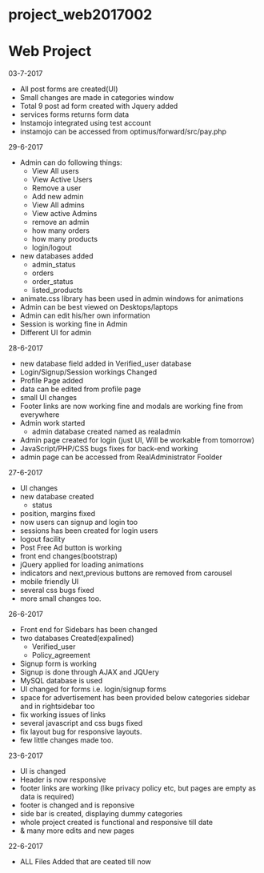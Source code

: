 # project_web2017002
Web Project
==============================================
03-7-2017

* All post forms are created(UI)
* Small changes are made in categories window
* Total 9 post ad form created with Jquery added
* services forms returns form data
* Instamojo integrated using test account
* instamojo can be accessed from optimus/forward/src/pay.php

29-6-2017

* Admin can do following things:
  * View All users
  * View Active Users
  * Remove a user
  * Add new admin
  * View All admins
  * View active Admins
  * remove an admin
  * how many orders
  * how many products
  * login/logout
* new databases added
  * admin_status
  * orders
  * order_status
  * listed_products
* animate.css library has been used in admin windows for animations
* Admin can be best viewed on Desktops/laptops
* Admin can edit his/her own information
* Session is working fine in Admin
* Different UI for admin

28-6-2017

* new database field added in Verified_user database
* Login/Signup/Session workings Changed
* Profile Page added
* data can be edited from profile page
* small UI changes
* Footer links are now working fine and modals are working fine from everywhere
* Admin work started
  * admin database created named as realadmin
* Admin page created for login (just UI, Will be workable from tomorrow)
* JavaScript/PHP/CSS bugs fixes for back-end working
* admin page can be accessed from RealAdministrator Foolder

27-6-2017

* UI changes
* new database created
  * status
* position, margins fixed
* now users can signup and login too
* sessions has been created for login users
* logout facility
* Post Free Ad button is working
* front end changes(bootstrap)
* jQuery applied for loading animations
* indicators and next,previous buttons are removed from carousel
* mobile friendly UI
* several css bugs fixed
* more small changes too.

26-6-2017

* Front end for Sidebars has been changed
* two databases Created(expalined)
  * Verified_user
  * Policy_agreement
* Signup form is working
* Signup is done through AJAX and JQUery
* MySQL database is used
* UI changed for forms i.e. login/signup forms
* space for advertisement has been provided below categories sidebar and in rightsidebar too
* fix working issues of links
* several javascript and css bugs fixed
* fix layout bug for responsive layouts.
* few little changes made too.

23-6-2017

* UI is changed
* Header is now responsive
* footer links are working (like privacy policy etc, but pages are empty as data is required)
* footer is changed and is reponsive
* side bar is created, displaying dummy categories
* whole project created is functional and responsive till date
* & many more edits and new pages

22-6-2017

* ALL Files Added that are ceated till now

